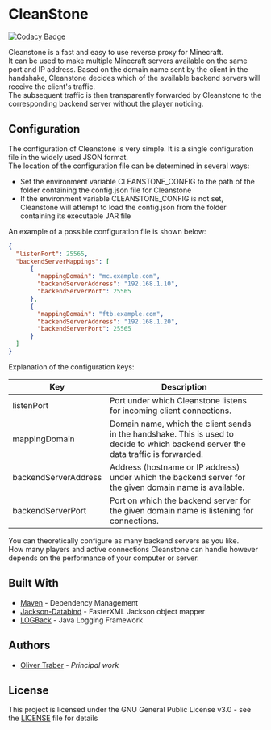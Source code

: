 # CleanStone

[![Codacy Badge](https://app.codacy.com/project/badge/Grade/344a87fb7df7408f991b574f147d9636)](https://www.codacy.com/manual/BluemediaGER/cleanstone?utm_source=github.com&amp;utm_medium=referral&amp;utm_content=BluemediaGER/cleanstone&amp;utm_campaign=Badge_Grade)  

Cleanstone is a fast and easy to use reverse proxy for Minecraft.  
It can be used to make multiple Minecraft servers available on the same port and IP address. Based on the domain name sent by the client in the handshake, Cleanstone decides which of the available backend servers will receive the client's traffic.  
The subsequent traffic is then transparently forwarded by Cleanstone to the corresponding backend server without the player noticing.

## Configuration

The configuration of Cleanstone is very simple. It is a single configuration file in the widely used JSON format.  
The location of the configuration file can be determined in several ways:

- Set the environment variable CLEANSTONE_CONFIG to the path of the folder containing the config.json file for Cleanstone
- If the environment variable CLEANSTONE_CONFIG is not set, Cleanstone will attempt to load the config.json from the folder containing its executable JAR file

An example of a possible configuration file is shown below:

```json
{
  "listenPort": 25565,
  "backendServerMappings": [
      {
        "mappingDomain": "mc.example.com",
        "backendServerAddress": "192.168.1.10",
        "backendServerPort": 25565
      },
      {
        "mappingDomain": "ftb.example.com",
        "backendServerAddress": "192.168.1.20",
        "backendServerPort": 25565
      }
  ]
}
```

Explanation of the configuration keys:

| Key                  | Description                                                                                                                         |
|----------------------|-------------------------------------------------------------------------------------------------------------------------------------|
| listenPort           | Port under which Cleanstone listens for incoming client connections.                                                                |
| mappingDomain        | Domain name, which the client sends in the handshake. This is used to decide to which backend server the data traffic is forwarded. |
| backendServerAddress | Address (hostname or IP address) under which the backend server for the given domain name is available.                             |
| backendServerPort    | Port on which the backend server for the given domain name is listening for connections.                                            |

You can theoretically configure as many backend servers as you like.  
How many players and active connections Cleanstone can handle however depends on the performance of your computer or server.

## Built With  
  
- [Maven](https://maven.apache.org/) - Dependency Management 
- [Jackson-Databind](https://github.com/FasterXML/jackson-databind) - FasterXML Jackson object mapper
- [LOGBack](http://logback.qos.ch/) - Java Logging Framework

## Authors  
  
- [Oliver Traber](https://github.com/BluemediaGER)  - *Principal work*

## License  
  
This project is licensed under the GNU General Public License v3.0 - see the [LICENSE](LICENSE) file for details